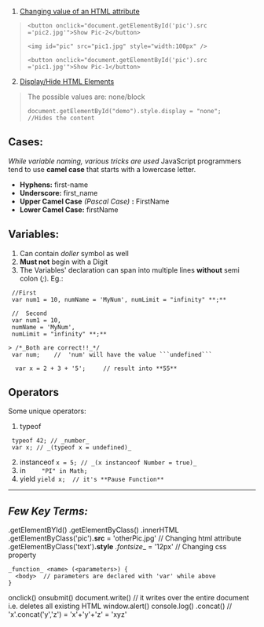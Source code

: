 1. <u>Changing value of an HTML attribute</u>
>```
> <button onclick="document.getElementById('pic').src ='pic2.jpg'">Show Pic-2</button>
>
> <img id="pic" src="pic1.jpg" style="width:100px" />
>
> <button onclick="document.getElementById('pic').src ='pic1.jpg'">Show Pic-1</button>
> ```
>  

2. <u>Display/Hide HTML Elements</u>
> The possible values are: none/block
>```
> document.getElementById("demo").style.display = "none";   //Hides the content
> ```


## Cases:

_While variable naming, various tricks are used_
JavaScript programmers tend to use __camel case__ that starts with a lowercase letter.

* __Hyphens:__  first-name
* __Underscore:__  first_name
* __Upper Camel Case__ _(Pascal Case)_ __:__  FirstName
* __Lower Camel Case:__  firstName

## Variables:

1. Can contain _doller_ symbol as well
2. **Must not** begin with a Digit
3. The Variables' declaration can span into multiple lines **without** semi colon (_;_). Eg.:
```
 //First
 var num1 = 10, numName = 'MyNum', numLimit = "infinity" **;**

 //  Second
 var num1 = 10,
 numName = 'MyNum',
 numLimit = "infinity" **;**

> /*_Both are correct!!_*/
 var num;    //  'num' will have the value ```undefined```

  var x = 2 + 3 + '5';     // result into **55**
```


## Operators

Some unique operators:
1. typeof
```
 typeof 42; // _number_
 var x; // _(typeof x = undefined)_
```
2. instanceof
``` x = 5; // _(x instanceof Number = true)_ ```
3. in
```  	"PI" in Math; ```
4. yield
``` yield x;  // it's **Pause Function** ```

<hr />

## _Few Key Terms:_

.getElementBYId()
.getElementByClass()
.innerHTML
.getElementByClass('pic')**.src** = 'otherPic.jpg'    // Changing html attribute
.getElementByClass('text')**.style** _.fontsize__ = '12px'    // Changing css property
```
_function_ <name> (<parameters>) {
  <body>  // parameters are declared with 'var' while above
}
```
onclick()
onsubmit()
document.write()  // it writes over the entire document i.e. deletes all existing HTML
window.alert()
console.log()
.concat()         // 'x'.concat('y','z') = 'x'+'y'+'z' = 'xyz'
